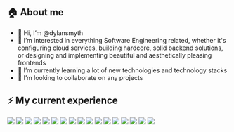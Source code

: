 
## 🏠 About me
- 👋 Hi, I’m @dylansmyth
- 👀 I’m interested in everything Software Engineering related, whether it's configuring cloud services, building hardcore, solid backend solutions, or designing and implementing beautiful and aesthetically pleasing frontends
- 🌱 I’m currently learning a lot of new technologies and technology stacks
- 💞️ I’m looking to collaborate on any projects

## ⚡️ My current experience

![](https://img.shields.io/badge/Code-Flutter-informational?style=for-the-badge&logo=flutter&logoColor=white&color=68b7f9) ![](https://img.shields.io/badge/Code-.NET_Core-informational?style=for-the-badge&logo=dotnet&logoColor=white&color=5c2d91) ![](https://img.shields.io/badge/Code-C_Sharp-informational?style=for-the-badge&logo=csharp&logoColor=white&color=280068) ![](https://img.shields.io/badge/Code-Python-informational?style=for-the-badge&logo=python&logoColor=white&color=ffd647) ![](https://img.shields.io/badge/Code-React_Native-informational?style=for-the-badge&logo=react&logoColor=white&color=0bdbff) ![](https://img.shields.io/badge/Code-React-informational?style=for-the-badge&logo=react&logoColor=white&color=0bdbff) ![](https://img.shields.io/badge/Code-Angular-informational?style=for-the-badge&logo=angular&logoColor=white&color=dd0031) ![](https://img.shields.io/badge/Code-JavaScript-informational?style=for-the-badge&logo=javascript&logoColor=white&color=f7df1e) ![](https://img.shields.io/badge/Code-SASS-informational?style=for-the-badge&logo=sass&logoColor=white&color=f16529) ![](https://img.shields.io/badge/Cloud-Azure-informational?style=for-the-badge&logo=microsoftazure&logoColor=white&color=34b3eb) ![](https://img.shields.io/badge/Cloud-Google_Cloud-informational?style=for-the-badge&logo=googlecloud&logoColor=white&color=34a855) ![](https://img.shields.io/badge/Cloud-AWS-informational?style=for-the-badge&logo=amazon&logoColor=white&color=ff9900) ![](https://img.shields.io/badge/Mobile-Android-informational?style=for-the-badge&logo=android&logoColor=white&color=3ddc84) ![](https://img.shields.io/badge/Mobile-Kotlin-informational?style=for-the-badge&logo=kotlin&logoColor=white&color=5d5adb) ![](https://img.shields.io/badge/Mobile-Swift_UI-informational?style=for-the-badge&logo=swift&logoColor=white&color=041996) ![](https://img.shields.io/badge/DB-SQL_Server-informational?style=for-the-badge&logo=microsoft&logoColor=white&color=041996) ![](https://img.shields.io/badge/DB-MongoDB-informational?style=for-the-badge&logo=mongodb&logoColor=white&color=0faa50)

<!---
dylansmyth/dylansmyth is a ✨ special ✨ repository because its `README.md` (this file) appears on your GitHub profile.
You can click the Preview link to take a look at your changes.
--->
